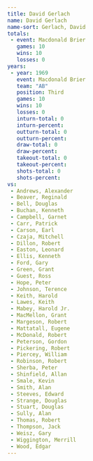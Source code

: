 ```yaml
---
title: David Gerlach
name: David Gerlach
name-sort: Gerlach, David
totals:
 - event: Macdonald Brier
   games: 10
   wins: 10
   losses: 0
years:
 - year: 1969
   event: Macdonald Brier
   team: "AB"
   position: Third
   games: 10
   wins: 10
   losses: 0
   inturn-total: 0
   inturn-percent:
   outturn-total: 0
   outturn-percent:
   draw-total: 0
   draw-percent:
   takeout-total: 0
   takeout-percent:
   shots-total: 0
   shots-percent:
vs:
 - Andrews, Alexander
 - Beaver, Reginald
 - Bell, Douglas
 - Buchan, Kenneth
 - Campbell, Garnet
 - Carr, Patrick
 - Carson, Earl
 - Czaja, Mitchell
 - Dillon, Robert
 - Easton, Leonard
 - Ellis, Kenneth
 - Ford, Gary
 - Green, Grant
 - Guest, Ross
 - Hope, Peter
 - Johnson, Terence
 - Keith, Harold
 - Lawes, Keith
 - Mabey, Harold Jr.
 - MacMellon, Grant
 - Margeson, Robert
 - Mattatall, Eugene
 - McDonald, Robert
 - Peterson, Gordon
 - Pickering, Robert
 - Piercey, William
 - Robinson, Robert
 - Sherba, Peter
 - Shinfield, Allan
 - Smale, Kevin
 - Smith, Alan
 - Steeves, Edward
 - Strange, Douglas
 - Stuart, Douglas
 - Sully, Alan
 - Thomas, Robert
 - Thompson, Jack
 - Weisz, Gary
 - Wiggington, Merrill
 - Wood, Edgar
---
```

